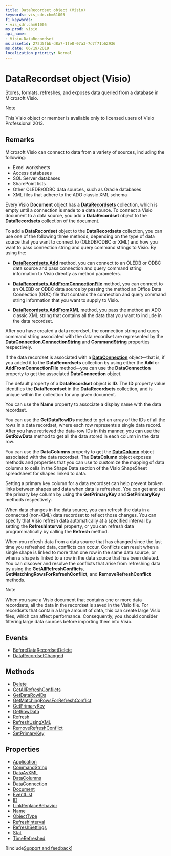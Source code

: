 ```yaml
---
title: DataRecordset object (Visio)
keywords: vis_sdr.chm61005
f1_keywords:
- vis_sdr.chm61005
ms.prod: visio
api_name:
- Visio.DataRecordset
ms.assetid: 272d5fbb-d8a7-1fe8-07a3-7d7f71b62936
ms.date: 06/19/2019
localization_priority: Normal
---
```



# DataRecordset object (Visio)

Stores, formats, refreshes, and exposes data queried from a database in Microsoft Visio.

> [!NOTE] 
> This Visio object or member is available only to licensed users of Visio Professional 2013.


## Remarks

Microsoft Visio can connect to data from a variety of sources, including the following:

- Excel worksheets   
- Access databases   
- SQL Server databases  
- SharePoint lists   
- Other OLEDB/ODBC data sources, such as Oracle databases  
- XML files that adhere to the ADO classic XML schema
    
Every Visio **Document** object has a **[DataRecordsets](Visio.DataRecordsets.md)** collection, which is empty until a connection is made to a data source. To connect a Visio document to a data source, you add a **DataRecordset** object to the **DataRecordsets** collection of the document.

To add a **DataRecordset** object to the **DataRecordsets** collection, you can use one of the following three methods, depending on the type of data source that you want to connect to (OLEDB/ODBC or XML) and how you want to pass connection string and query command strings to Visio. By using the:

- **[DataRecordsets.Add](Visio.DataRecordsets.Add.md)** method, you can connect to an OLEDB or ODBC data source and pass connection and query command string information to Visio directly as method parameters.
    
- **[DataRecordsets.AddFromConnectionFile](Visio.DataRecordsets.AddFromConnectionFile.md)** method, you can connect to an OLEBD or ODBC data source by passing the method an Office Data Connection (ODC) file that contains the connection and query command string information that you want to supply to Visio.
    
- **[DataRecordsets.AddFromXML](Visio.DataRecordsets.AddFromXML.md)** method, you pass the method an ADO classic XML string that contains all the data that you want to include in the data recordset.
    
After you have created a data recordset, the connection string and query command string associated with the data recordset are represented by the **[DataConnection.ConnectionString](Visio.DataConnection.ConnectionString.md)** and **CommandString** properties respectively.

If the data recordset is associated with a **[DataConnection](Visio.DataConnection.md)** object—that is, if you added it to the **DataRecordsets** collection by using either the **Add** or **AddFromConnectionFile** method—you can use the **DataConnection** property to get the associated **DataConnection** object.

The default property of a **DataRecordset** object is **ID**. The **ID** property value identifies the **DataRecordset** in the **DataRecordsets** collection, and is unique within the collection for any given document.

You can use the **Name** property to associate a display name with the data recordset.

You can use the **GetDataRowIDs** method to get an array of the IDs of all the rows in a data recordset, where each row represents a single data record. After you have retrieved the data-row IDs in this manner, you can use the **GetRowData** method to get all the data stored in each column in the data row.

You can use the **DataColumns** property to get the **[DataColumn](Visio.DataColumn.md)** object associated with the data recordset. The **DataColumn** object exposes methods and properties that you can use to customize the mapping of data columns to cells in the Shape Data section of the Visio ShapeSheet spreadsheet for shapes linked to data.

Setting a primary key column for a data recordset can help prevent broken links between shapes and data when data is refreshed. You can get and set the primary key column by using the **GetPrimaryKey** and **SetPrimaryKey** methods respectively.

When data changes in the data source, you can refresh the data in a connected (non-XML) data recordset to reflect those changes. You can specify that Visio refresh data automatically at a specified interval by setting the **RefreshInterval** property, or you can refresh data programmatically by calling the **Refresh** method.

When you refresh data from a data source that has changed since the last time you refreshed data, conflicts can occur. Conflicts can result when a single shape is linked to more than one row in the same data source, or when a shape is linked to a row in the data source that has been deleted. You can discover and resolve the conflicts that arise from refreshing data by using the **GetAllRefreshConflicts**, **GetMatchingRowsForRefreshConflict**, and **RemoveRefreshConflict** methods.

> [!NOTE] 
> When you save a Visio document that contains one or more data recordsets, all the data in the recordset is saved in the Visio file. For recordsets that contain a large amount of data, this can create large Visio files, which can affect performance. Consequently, you should consider filtering large data sources before importing them into Visio.

## Events

-  [BeforeDataRecordsetDelete](Visio.DataRecordset.BeforeDataRecordsetDelete.md)
-  [DataRecordsetChanged](Visio.DataRecordset.DataRecordsetChanged.md)

## Methods

-  [Delete](Visio.DataRecordset.Delete.md)
-  [GetAllRefreshConflicts](Visio.DataRecordset.GetAllRefreshConflicts.md)
-  [GetDataRowIDs](Visio.DataRecordset.GetDataRowIDs.md)
-  [GetMatchingRowsForRefreshConflict](Visio.DataRecordset.GetMatchingRowsForRefreshConflict.md)
-  [GetPrimaryKey](Visio.DataRecordset.GetPrimaryKey.md)
-  [GetRowData](Visio.DataRecordset.GetRowData.md)
-  [Refresh](Visio.DataRecordset.Refresh.md)
-  [RefreshUsingXML](Visio.DataRecordset.RefreshUsingXML.md)
-  [RemoveRefreshConflict](Visio.DataRecordset.RemoveRefreshConflict.md)
-  [SetPrimaryKey](Visio.DataRecordset.SetPrimaryKey.md)

## Properties

-  [Application](Visio.DataRecordset.Application.md)
-  [CommandString](Visio.DataRecordset.CommandString.md)
-  [DataAsXML](Visio.DataRecordset.DataAsXML.md)
-  [DataColumns](Visio.DataRecordset.DataColumns.md)
-  [DataConnection](Visio.DataRecordset.DataConnection.md)
-  [Document](Visio.DataRecordset.Document.md)
-  [EventList](Visio.DataRecordset.EventList.md)
-  [ID](Visio.DataRecordset.ID.md)
-  [LinkReplaceBehavior](Visio.DataRecordset.LinkReplaceBehavior.md)
-  [Name](Visio.DataRecordset.Name.md)
-  [ObjectType](Visio.DataRecordset.ObjectType.md)
-  [RefreshInterval](Visio.DataRecordset.RefreshInterval.md)
-  [RefreshSettings](Visio.DataRecordset.RefreshSettings.md)
-  [Stat](Visio.DataRecordset.Stat.md)
-  [TimeRefreshed](Visio.DataRecordset.TimeRefreshed.md)


[!include[Support and feedback](~/includes/feedback-boilerplate.md)]